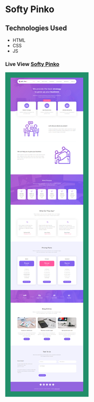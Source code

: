 # Softy Pinko

## Technologies Used 
* HTML
* CSS 
* JS

### Live View [Softy Pinko](https://mustafa-hameed199.github.io/Template_8/)

![View Website](https://github.com/Mustafa-hameed199/Template_8/blob/master/images/softy%20pinko.png?raw=true)


